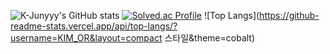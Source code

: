 ![K-Junyyy's GitHub stats](https://github-readme-stats.vercel.app/api?username=K-Junyyy&show_icons=true&theme=cobalt)
[![Solved.ac Profile](http://mazassumnida.wtf/api/generate_badge?boj=rlaehsgnsdl)](https://solved.ac/rlaehsgnsdl)
![Top Langs](https://github-readme-stats.vercel.app/api/top-langs/?username=KIM_OR&layout=compact 스타일&theme=cobalt)
